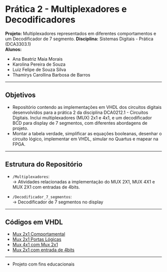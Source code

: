 # Prática 2 - Multiplexadores e Decodificadores

**Projeto:** Multiplexadores representados em diferentes comportamentos e um Decodificador de 7 segmento. 
**Disciplina:** Sistemas Digitais - Prática (DCA3303.1)  
**Alunos:**  
- Ana Beatriz Maia Morais  
- Karolina Pereira de Souza  
- Luiz Felipe de Souza Silva  
- Thamirys Carollina Barbosa de Barros  

---

## Objetivos

- Repositório contendo as implementações em VHDL dos circuitos digitais desenvolvidos para a prática 2 da disciplina DCA0212.1 - Circuitos Digitais. Inclui multiplexadores (MUX) 2x1 e 4x1, e um decodificador BCD para display de 7 segmentos, com diferentes abordagens de projeto.
- Montar a tabela verdade, simplificar as equações booleanas, desenhar o circuito lógico, implementar em VHDL, simular no Quartus e mapear na FPGA.  

---

## Estrutura do Repositório

- `/Multiplexadores`:  
  → Atividades relacionadas a implementação do MUX 2X1, MUX 4X1 e MUX 2X1 com entradas de 4bits.

- `/Decodificador_7_segmentos`:  
  → Decodificador de 7 segmentos no display

---

## Códigos em VHDL

- [Mux 2x1 Comportamental](https://github.com/luiz-pytech/Praticas_Sistemas_Digitais/blob/main/pratica2-Multiplexadores_Decodificadores/Multiplexadores/Mux2x1_Comp.vhd)  
- [Mux 2x1 Portas Lógicas](https://github.com/luiz-pytech/Praticas_Sistemas_Digitais/blob/main/pratica2-Multiplexadores_Decodificadores/Multiplexadores/Mux2x1_logic_gate.vhd)  
- [Mux 4x1 com Mux 2x1](https://github.com/luiz-pytech/Praticas_Sistemas_Digitais/blob/main/pratica2-Multiplexadores_Decodificadores/Multiplexadores/mux4x1.vhd)  
- [Mux 2x1 com entrada de 4bits](https://github.com/luiz-pytech/Praticas_Sistemas_Digitais/blob/main/pratica2-Multiplexadores_Decodificadores/Multiplexadores/Mux2x1_4bit.vhd)  

---

 - Projeto com fins educacionais



